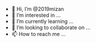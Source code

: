 - 👋 Hi, I’m @2019mizan
- 👀 I’m interested in ...
- 🌱 I’m currently learning ...
- 💞️ I’m looking to collaborate on ...
- 📫 How to reach me ...

<!---
2019mizan/2019mizan is a ✨ special ✨ repository because its `README.md` (this file) appears on your GitHub profile.
You can click the Preview link to take a look at your changes.
--->
